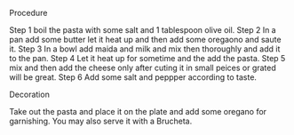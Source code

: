 Procedure

Step 1   boil the pasta with some salt and 1 tablespoon olive oil.
Step 2   In a pan add some butter let it heat up and then add some oregaono and saute it.
Step 3   In a bowl add maida and milk and mix then thoroughly and add it to the pan.
Step 4   Let it heat up for sometime and the add the pasta.
Step 5   mix and then add the cheese only after cuting it in small peices or grated will be great.
Step 6   Add some salt and peppper according to taste.


Decoration

Take out the pasta and place it on the plate and add some oregano for garnishing.
You may also serve it with a Brucheta.